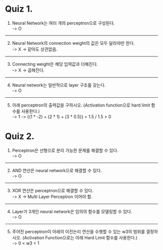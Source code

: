Quiz 1.
========
1. Neural Network는 여러 개의 perceptron으로 구성된다.  
-> O
--------------------------------------------------
2. Neural Network의 connection weight의 값은 모두 달라야만 한다.  
-> X -> 같아도 상관없음.
--------------------------------------------------
3. Connecting weight은 해당 입력값과 더해진다.  
-> X -> 곱해진다.
--------------------------------------------------
4. Neural network는 일반적으로 layer 구조를 갖는다.  
-> O
--------------------------------------------------
5. 아래 perceptron의 출력값을 구하시오. (Activation function으로 hard limit 함수를 사용한다.)  
-> 1 -> {(1 * -2) + (2 * 1) + (3 * 0.5)} = 1.5 / 1.5 > 0

Quiz 2.
========
1. Perceptron은 선형으로 분리 가능한 문제를 해결할 수 있다.  
-> O
--------------------------------------------------
2. AND 연산은 neural network으로 해결할 수 있다.  
-> O
--------------------------------------------------
3. XOR 연산은 perceptron으로 해결할 수 있다.  
-> X -> Multi Layer Perceptron 이어야 함. 
--------------------------------------------------
4. Layer가 3개인 neural network은 임의의 함수를 모델링할 수 있다.  
-> O
--------------------------------------------------
5. 주어진 perceptron이 아래의 이진논리 연산을 수행할 수 있는 w3의 범위를 결정하시오. (Activation Function으로는 아래 Hard Limit 함수를 사용한다.)  
-> 0 < w3 < 1